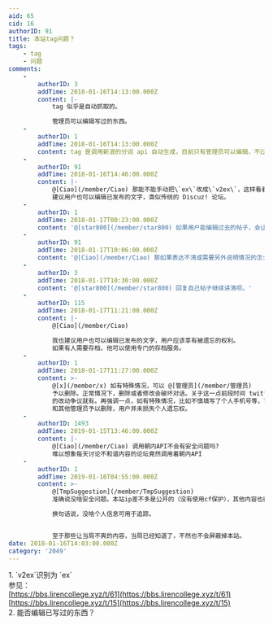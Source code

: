 ```yaml
---
aid: 65
cid: 16
authorID: 91
title: 本站tag问题？
tags:
    - tag
    - 问题
comments:
    -
        authorID: 3
        addTime: 2018-01-16T14:13:00.000Z
        content: |-
            tag 似乎是自动抓取的。

            管理员可以编辑写过的东西。
    -
        authorID: 1
        addTime: 2018-01-16T14:13:00.000Z
        content: tag 是调用新浪的分词 api 自动生成，目前只有管理员可以编辑，不过为了减轻管理员压力，目前使用默认分词结果。
    -
        authorID: 91
        addTime: 2018-01-16T14:46:00.000Z
        content: |-
            @[Ciao](/member/Ciao) 那能不能手动把\`ex\`改成\`v2ex\`，这样看着好点。  
            建议用户也可以编辑已发布的文字，类似传统的 Discuz! 论坛。
    -
        authorID: 1
        addTime: 2018-01-17T00:23:00.000Z
        content: '@[star800](/member/star800) 如果用户能编辑过去的帖子，会让底下的回复者看起来像个傻逼。'
    -
        authorID: 91
        addTime: 2018-01-17T10:06:00.000Z
        content: '@[Ciao](/member/Ciao) 那如果表达不清或需要另外说明情况的怎么办？'
    -
        authorID: 3
        addTime: 2018-01-17T10:30:00.000Z
        content: '@[star800](/member/star800) 回复自己帖子继续讲清呗。'
    -
        authorID: 115
        addTime: 2018-01-17T11:21:00.000Z
        content: |-
            @[Ciao](/member/Ciao)

            我也建议用户也可以编辑已发布的文字，用户应该享有被遗忘的权利。  
            如果有人需要存档，他可以使用专门的存档服务。
    -
        authorID: 1
        addTime: 2018-01-17T11:27:00.000Z
        content: >-
            @[x](/member/x) 如有特殊情况，可以 @[管理员](/member/管理员)
            予以删除。正常情况下，删除或者修改会破坏对话。关于这一点前段时间 twitter
            的改动争议就有。再强调一点，如有特殊情况，比如不慎填写了个人手机号等，可以 @[Ciao](/member/Ciao)
            和其他管理员予以删除，用户并未损失个人遗忘权。
    -
        authorID: 1493
        addTime: 2019-01-15T13:46:00.000Z
        content: |-
            @[Ciao](/member/Ciao) 调用朝内API不会有安全问题吗?  
            难以想象每天讨论不和谐内容的论坛竟然调用着朝内API
    -
        authorID: 1
        addTime: 2019-01-16T04:55:00.000Z
        content: >-
            @[TmpSuggestion](/member/TmpSuggestion)
            准确说没啥安全问题。本站ip差不多是公开的（没有使用cf保护），其他内容也都是公开的。  

            换句话说，没啥个人信息可用于追踪。


            至于那些让当局不爽的内容，当局已经知道了，不然也不会屏蔽掉本站。
date: 2018-01-16T14:03:00.000Z
category: '2049'
---
```


1\. \`v2ex\`识别为 \`ex\`  
参见：  
[https://bbs.lirencollege.xyz/t/61](https://bbs.lirencollege.xyz/t/61)  
[https://bbs.lirencollege.xyz/t/15](https://bbs.lirencollege.xyz/t/15)  
2\. 能否编辑已写过的东西？
